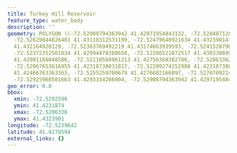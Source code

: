 ```yaml
---
title: Turkey Hill Reservoir
feature_type: water_body
description: ''
geometry: POLYGON ((-72.52908794363942 41.42971954843132, -72.52848712881963 41.43017001856042,
  -72.52629844626401 41.43110312531199, -72.52479640921634 41.43239014710016, -72.52389518698756
  41.432164920129, -72.52363769492219 41.43174663939593, -72.52415267905292 41.43078136587788,
  -72.52372352561034 41.42994478388658, -72.52286521872517 41.43033089999148, -72.52162067374287
  41.42901166048586, -72.52110568961213 41.42756368382786, -72.52063362082592 41.4236700753243,
  -72.52067653616955 41.42318738031817, -72.52209274252908 41.42318738031817, -72.52423850974107
  41.42466763363363, -72.5255259700679 41.4276602166097, -72.52707092246011 41.42878642179328,
  -72.52925960501663 41.4293334286904, -72.52908794363942 41.42971954843132))
geo_error: 0.0
bbox:
  xmin: -72.5292596
  ymin: 41.4231874
  xmax: -72.5206336
  ymax: 41.4323901
longitude: -72.5239642
latitude: 41.4278594
external_links: {}
---
```

